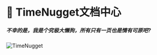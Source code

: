 # 📄 TimeNugget文档中心

##### 不幸的是，我是个究极大懒狗，所有只有一页也是情有可原吧?

![TimeNugget](https://avatars.githubusercontent.com/u/214360603?s=400&u=6cc3f1d8d3630106688ffd401dcbf93436b456c3&v=4)
